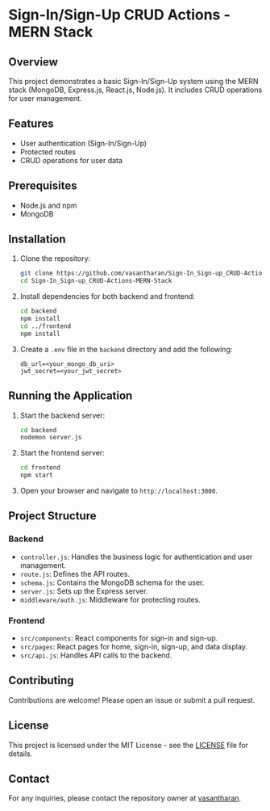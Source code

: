 # Sign-In/Sign-Up CRUD Actions - MERN Stack

## Overview

This project demonstrates a basic Sign-In/Sign-Up system using the MERN stack (MongoDB, Express.js, React.js, Node.js). It includes CRUD operations for user management.

## Features

- User authentication (Sign-In/Sign-Up)
- Protected routes
- CRUD operations for user data

## Prerequisites

- Node.js and npm
- MongoDB

## Installation

1. Clone the repository:
    ```bash
    git clone https://github.com/vasantharan/Sign-In_Sign-up_CRUD-Actions-MERN-Stack.git
    cd Sign-In_Sign-up_CRUD-Actions-MERN-Stack
    ```

2. Install dependencies for both backend and frontend:
    ```bash
    cd backend
    npm install
    cd ../frontend
    npm install
    ```

3. Create a `.env` file in the `backend` directory and add the following:
    ```
    db_url=<your_mongo_db_uri>
    jwt_secret=<your_jwt_secret>
    ```

## Running the Application

1. Start the backend server:
    ```bash
    cd backend
    nodemon server.js
    ```

2. Start the frontend server:
    ```bash
    cd frontend
    npm start
    ```

3. Open your browser and navigate to `http://localhost:3000`.

## Project Structure

### Backend

- `controller.js`: Handles the business logic for authentication and user management.
- `route.js`: Defines the API routes.
- `schema.js`: Contains the MongoDB schema for the user.
- `server.js`: Sets up the Express server.
- `middleware/auth.js`: Middleware for protecting routes.

### Frontend

- `src/components`: React components for sign-in and sign-up.
- `src/pages`: React pages for home, sign-in, sign-up, and data display.
- `src/api.js`: Handles API calls to the backend.

## Contributing

Contributions are welcome! Please open an issue or submit a pull request.

## License

This project is licensed under the MIT License - see the [LICENSE](LICENSE) file for details.

## Contact

For any inquiries, please contact the repository owner at [vasantharan](https://github.com/vasantharan).
